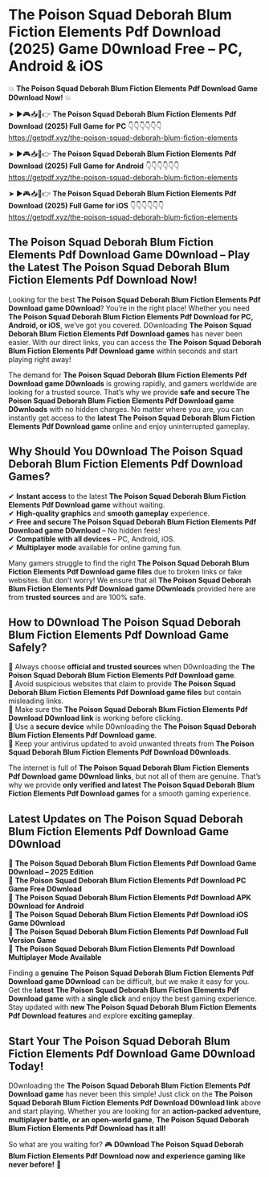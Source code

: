 # The Poison Squad Deborah Blum Fiction Elements Pdf Download (2025) Game D0wnload Free – PC, Android & iOS

💥 **The Poison Squad Deborah Blum Fiction Elements Pdf Download Game D0wnload Now!** 💥  

➤ ►🎮📥📱👉 **The Poison Squad Deborah Blum Fiction Elements Pdf Download (2025) Full Game for PC** 👇👇👇👇👇👇  
https://getpdf.xyz/the-poison-squad-deborah-blum-fiction-elements  

➤ ►🎮📥📱👉 **The Poison Squad Deborah Blum Fiction Elements Pdf Download (2025) Full Game for Android** 👇👇👇👇👇👇  
https://getpdf.xyz/the-poison-squad-deborah-blum-fiction-elements  

➤ ►🎮📥📱👉 **The Poison Squad Deborah Blum Fiction Elements Pdf Download (2025) Full Game for iOS** 👇👇👇👇👇👇  
https://getpdf.xyz/the-poison-squad-deborah-blum-fiction-elements  

## The Poison Squad Deborah Blum Fiction Elements Pdf Download Game D0wnload – Play the Latest The Poison Squad Deborah Blum Fiction Elements Pdf Download Now!

Looking for the best **The Poison Squad Deborah Blum Fiction Elements Pdf Download game D0wnload**? You’re in the right place! Whether you need **The Poison Squad Deborah Blum Fiction Elements Pdf Download for PC, Android, or iOS**, we’ve got you covered. D0wnloading **The Poison Squad Deborah Blum Fiction Elements Pdf Download games** has never been easier. With our direct links, you can access the **The Poison Squad Deborah Blum Fiction Elements Pdf Download game** within seconds and start playing right away!  

The demand for **The Poison Squad Deborah Blum Fiction Elements Pdf Download game D0wnloads** is growing rapidly, and gamers worldwide are looking for a trusted source. That’s why we provide **safe and secure The Poison Squad Deborah Blum Fiction Elements Pdf Download game D0wnloads** with no hidden charges. No matter where you are, you can instantly get access to the **latest The Poison Squad Deborah Blum Fiction Elements Pdf Download game** online and enjoy uninterrupted gameplay.  

## **Why Should You D0wnload The Poison Squad Deborah Blum Fiction Elements Pdf Download Games?**  

✔ **Instant access** to the latest **The Poison Squad Deborah Blum Fiction Elements Pdf Download game** without waiting.  
✔ **High-quality graphics** and **smooth gameplay** experience.  
✔ **Free and secure The Poison Squad Deborah Blum Fiction Elements Pdf Download game D0wnload** – No hidden fees!  
✔ **Compatible with all devices** – PC, Android, iOS.  
✔ **Multiplayer mode** available for online gaming fun.  

Many gamers struggle to find the right **The Poison Squad Deborah Blum Fiction Elements Pdf Download game files** due to broken links or fake websites. But don’t worry! We ensure that all **The Poison Squad Deborah Blum Fiction Elements Pdf Download game D0wnloads** provided here are from **trusted sources** and are 100% safe.  

## **How to D0wnload The Poison Squad Deborah Blum Fiction Elements Pdf Download Game Safely?**  

📌 Always choose **official and trusted sources** when D0wnloading the **The Poison Squad Deborah Blum Fiction Elements Pdf Download game**.  
📌 Avoid suspicious websites that claim to provide **The Poison Squad Deborah Blum Fiction Elements Pdf Download game files** but contain misleading links.  
📌 Make sure the **The Poison Squad Deborah Blum Fiction Elements Pdf Download D0wnload link** is working before clicking.  
📌 Use a **secure device** while D0wnloading the **The Poison Squad Deborah Blum Fiction Elements Pdf Download game**.  
📌 Keep your antivirus updated to avoid unwanted threats from **The Poison Squad Deborah Blum Fiction Elements Pdf Download D0wnloads**.  

The internet is full of **The Poison Squad Deborah Blum Fiction Elements Pdf Download game D0wnload links**, but not all of them are genuine. That’s why we provide **only verified and latest The Poison Squad Deborah Blum Fiction Elements Pdf Download games** for a smooth gaming experience.  

## **Latest Updates on The Poison Squad Deborah Blum Fiction Elements Pdf Download Game D0wnload**  

🔹 **The Poison Squad Deborah Blum Fiction Elements Pdf Download Game D0wnload – 2025 Edition**  
🔹 **The Poison Squad Deborah Blum Fiction Elements Pdf Download PC Game Free D0wnload**  
🔹 **The Poison Squad Deborah Blum Fiction Elements Pdf Download APK D0wnload for Android**  
🔹 **The Poison Squad Deborah Blum Fiction Elements Pdf Download iOS Game D0wnload**  
🔹 **The Poison Squad Deborah Blum Fiction Elements Pdf Download Full Version Game**  
🔹 **The Poison Squad Deborah Blum Fiction Elements Pdf Download Multiplayer Mode Available**  

Finding a **genuine The Poison Squad Deborah Blum Fiction Elements Pdf Download game D0wnload** can be difficult, but we make it easy for you. Get the **latest The Poison Squad Deborah Blum Fiction Elements Pdf Download game** with a **single click** and enjoy the best gaming experience. Stay updated with **new The Poison Squad Deborah Blum Fiction Elements Pdf Download features** and explore **exciting gameplay**.  

## **Start Your The Poison Squad Deborah Blum Fiction Elements Pdf Download Game D0wnload Today!**  

D0wnloading the **The Poison Squad Deborah Blum Fiction Elements Pdf Download game** has never been this simple! Just click on the **The Poison Squad Deborah Blum Fiction Elements Pdf Download D0wnload link** above and start playing. Whether you are looking for an **action-packed adventure, multiplayer battle, or an open-world game**, **The Poison Squad Deborah Blum Fiction Elements Pdf Download has it all!**  

So what are you waiting for? 🎮 **D0wnload The Poison Squad Deborah Blum Fiction Elements Pdf Download now and experience gaming like never before!** 🚀  